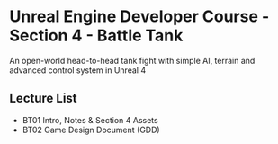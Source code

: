 # Unreal Engine Developer Course - Section 4 - Battle Tank

An open-world head-to-head tank fight with simple AI, terrain and advanced control system in Unreal 4

## Lecture List
* BT01 Intro, Notes & Section 4 Assets
* BT02 Game Design Document (GDD)
